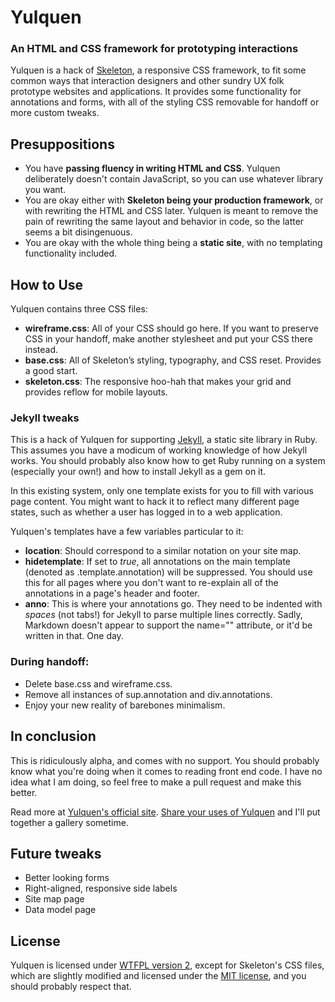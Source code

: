 # Yulquen
### An HTML and CSS framework for prototyping interactions

Yulquen is a hack of [Skeleton](http://www.getskeleton.com), a responsive CSS framework, to fit some common ways that interaction designers and other sundry UX folk prototype websites and applications. It provides some functionality for annotations and forms, with all of the styling CSS removable for handoff or more custom tweaks.

## Presuppositions

- You have __passing fluency in writing HTML and CSS__. Yulquen deliberately doesn't contain JavaScript, so you can use whatever library you want.
- You are okay either with __Skeleton being your production framework__, or with rewriting the HTML and CSS later. Yulquen is meant to remove the pain of rewriting the same layout and behavior in code, so the latter seems a bit disingenuous.
- You are okay with the whole thing being a __static site__, with no templating functionality included.

## How to Use

Yulquen contains three CSS files:

- __wireframe.css__: All of your CSS should go here. If you want to preserve CSS in your handoff, make another stylesheet and put your CSS there instead.
- __base.css__: All of Skeleton’s styling, typography, and CSS reset. Provides a good start.
- __skeleton.css__: The responsive hoo-hah that makes your grid and provides reflow for mobile layouts.

### Jekyll tweaks

This is a hack of Yulquen for supporting [Jekyll](http://jekyllrb.com), a static site library in Ruby. This assumes you have a modicum of working knowledge of how Jekyll works. You should probably also know how to get Ruby running on a system (especially your own!) and how to install Jekyll as a gem on it.

In this existing system, only one template exists for you to fill with various page content. You might want to hack it to reflect many different page states, such as whether a user has logged in to a web application.

Yulquen's templates have a few variables particular to it:

- __location__: Should correspond to a similar notation on your site map.
- __hidetemplate__: If set to _true_, all annotations on the main template (denoted as .template.annotation) will be suppressed. You should use this for all pages where you don't want to re-explain all of the annotations in a page's header and footer.
- __anno__: This is where your annotations go. They need to be indented with _spaces_ (not tabs!) for Jekyll to parse multiple lines correctly. Sadly, Markdown doesn't appear to support the name="" attribute, or it'd be written in that. One day.

### During handoff:

- Delete base.css and wireframe.css.
- Remove all instances of sup.annotation and div.annotations.
- Enjoy your new reality of barebones minimalism.

## In conclusion

This is ridiculously alpha, and comes with no support. You should probably know what you're doing when it comes to reading front end code. I have no idea what I am doing, so feel free to make a pull request and make this better.

Read more at [Yulquen's official site](http://nickd.org/yulquen/). [Share your uses of Yulquen](mailto:nickd@nickd.org) and I'll put together a gallery sometime.

## Future tweaks

- Better looking forms
- Right-aligned, responsive side labels
- Site map page
- Data model page

## License

Yulquen is licensed under [WTFPL version 2](http://sam.zoy.org/wtfpl/), except for Skeleton's CSS files, which are slightly modified and licensed under the [MIT license](http://opensource.org/licenses/mit-license.php), and you should probably respect that.